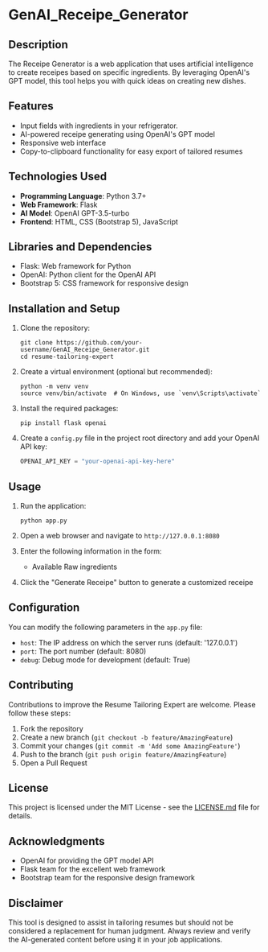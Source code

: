 # GenAI_Receipe_Generator

## Description
The Receipe Generator is a web application that uses artificial intelligence to create receipes based on specific ingredients. By leveraging OpenAI's GPT model, this tool helps you with quick ideas on creating new dishes. 

## Features
- Input fields with ingredients in your refrigerator.
- AI-powered receipe generating using OpenAI's GPT model
- Responsive web interface
- Copy-to-clipboard functionality for easy export of tailored resumes

## Technologies Used
- **Programming Language**: Python 3.7+
- **Web Framework**: Flask
- **AI Model**: OpenAI GPT-3.5-turbo
- **Frontend**: HTML, CSS (Bootstrap 5), JavaScript

## Libraries and Dependencies
- Flask: Web framework for Python
- OpenAI: Python client for the OpenAI API
- Bootstrap 5: CSS framework for responsive design

## Installation and Setup

1. Clone the repository:
   ```
   git clone https://github.com/your-username/GenAI_Receipe_Generator.git
   cd resume-tailoring-expert
   ```

2. Create a virtual environment (optional but recommended):
   ```
   python -m venv venv
   source venv/bin/activate  # On Windows, use `venv\Scripts\activate`
   ```

3. Install the required packages:
   ```
   pip install flask openai
   ```

4. Create a `config.py` file in the project root directory and add your OpenAI API key:
   ```python
   OPENAI_API_KEY = "your-openai-api-key-here"
   ```

## Usage

1. Run the application:
   ```
   python app.py
   ```

2. Open a web browser and navigate to `http://127.0.0.1:8080`

3. Enter the following information in the form:
   - Available Raw ingredients

4. Click the "Generate Receipe" button to generate a customized receipe


## Configuration

You can modify the following parameters in the `app.py` file:

- `host`: The IP address on which the server runs (default: '127.0.0.1')
- `port`: The port number (default: 8080)
- `debug`: Debug mode for development (default: True)

## Contributing

Contributions to improve the Resume Tailoring Expert are welcome. Please follow these steps:

1. Fork the repository
2. Create a new branch (`git checkout -b feature/AmazingFeature`)
3. Commit your changes (`git commit -m 'Add some AmazingFeature'`)
4. Push to the branch (`git push origin feature/AmazingFeature`)
5. Open a Pull Request

## License

This project is licensed under the MIT License - see the [LICENSE.md](LICENSE.md) file for details.

## Acknowledgments

- OpenAI for providing the GPT model API
- Flask team for the excellent web framework
- Bootstrap team for the responsive design framework

## Disclaimer

This tool is designed to assist in tailoring resumes but should not be considered a replacement for human judgment. Always review and verify the AI-generated content before using it in your job applications.
